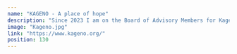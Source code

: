 ```yaml
---
name: "KAGENO - A place of hope"
description: "Since 2023 I am on the Board of Advisory Members for Kageno in Kenya & Rwanda which is helping transform impoverished communities into places of hope and opportunity with a focus on Conservation, Healthcare, Education and Income Generation."
image: "Kageno.jpg"
link: "https://www.kageno.org/"
position: 130
---
```

